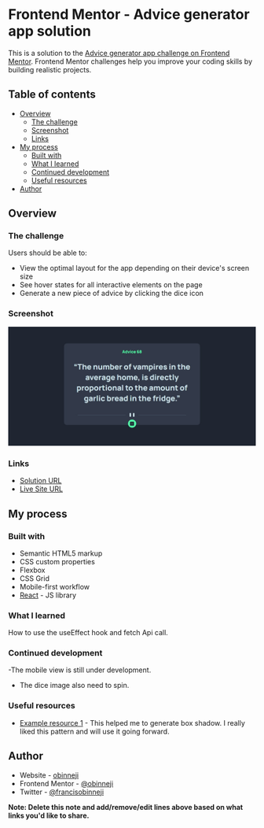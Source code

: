 # Frontend Mentor - Advice generator app solution

This is a solution to the [Advice generator app challenge on Frontend Mentor](https://www.frontendmentor.io/challenges/advice-generator-app-QdUG-13db). Frontend Mentor challenges help you improve your coding skills by building realistic projects.

## Table of contents

- [Overview](#overview)
  - [The challenge](#the-challenge)
  - [Screenshot](#screenshot)
  - [Links](#links)
- [My process](#my-process)
  - [Built with](#built-with)
  - [What I learned](#what-i-learned)
  - [Continued development](#continued-development)
  - [Useful resources](#useful-resources)
- [Author](#author)

## Overview

### The challenge

Users should be able to:

- View the optimal layout for the app depending on their device's screen size
- See hover states for all interactive elements on the page
- Generate a new piece of advice by clicking the dice icon

### Screenshot

![](./adviceScreenshot.png)

### Links

- [Solution URL](https://github.com/obinneji/advice-generator-app)
- [Live Site URL](https://advice-generator-app-ruddy.vercel.app/)

## My process

### Built with

- Semantic HTML5 markup
- CSS custom properties
- Flexbox
- CSS Grid
- Mobile-first workflow
- [React](https://reactjs.org/) - JS library

### What I learned

How to use the useEffect hook and fetch Api call.

### Continued development

-The mobile view is still under development.

- The dice image also need to spin.

### Useful resources

- [Example resource 1](https://cssgenerator.org/box-shadow-css-generator.html) - This helped me to generate box shadow. I really liked this pattern and will use it going forward.

## Author

- Website - [obinneji](https://www.github.com/obinneji)
- Frontend Mentor - [@obinneji](https://www.frontendmentor.io/profile/obinneji)
- Twitter - [@francisobinneji](https://www.twitter.com/francisobinneji)

**Note: Delete this note and add/remove/edit lines above based on what links you'd like to share.**
